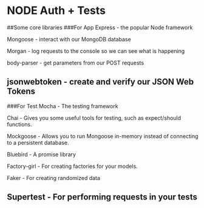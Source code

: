 # NODE Auth + Tests

##Some core libraries
###For App
Express -  the popular Node framework

Mongoose - interact with our MongoDB database

Morgan - log requests to the console so we can see what is happening

body-parser - get parameters from our POST requests

jsonwebtoken - create and verify our JSON Web Tokens
---------
###For Test
Mocha - The testing framework

Chai - Gives you some useful tools for testing, such as expect/should functions.

Mockgoose - Allows you to run Mongoose in-memory instead of connecting to a persistent database.

Bluebird - A promise library

Factory-girl - For creating factories for your models.

Faker - For creating randomized data

Supertest - For performing requests in your tests
--------------
